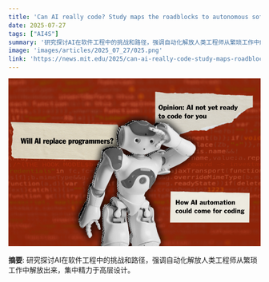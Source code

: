 ```yaml
---
title: 'Can AI really code? Study maps the roadblocks to autonomous software engineering'
date: 2025-07-27
tags: ["AI4S"]
summary: '研究探讨AI在软件工程中的挑战和路径，强调自动化解放人类工程师从繁琐工作中解放出来，集中精力于高层设计。'
image: 'images/articles/2025_07_27/025.png'
link: 'https://news.mit.edu/2025/can-ai-really-code-study-maps-roadblocks-to-autonomous-software-engineering-0716'
---
```

![Can AI really code? Study maps the roadblocks to autonomous software engineering](images/articles/2025_07_27/025.png)

**摘要**: 研究探讨AI在软件工程中的挑战和路径，强调自动化解放人类工程师从繁琐工作中解放出来，集中精力于高层设计。
